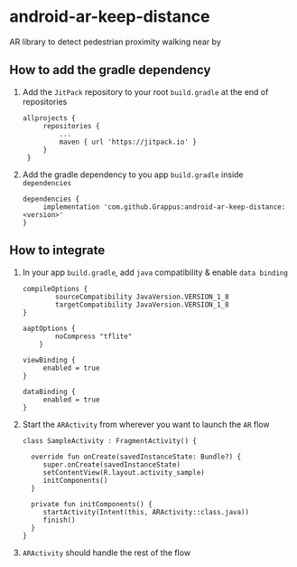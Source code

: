 # android-ar-keep-distance
AR library to detect pedestrian proximity walking near by

## How to add the gradle dependency
1. Add the `JitPack` repository to your root `build.gradle` at the end of repositories
   ```
   allprojects {
   		repositories {
   			...
   			maven { url 'https://jitpack.io' }
   		}
   	}
   ```
2. Add the gradle dependency to you app `build.gradle` inside `dependencies`
   ```
   dependencies {
   	    implementation 'com.github.Grappus:android-ar-keep-distance:<version>'
   }
   ```

## How to integrate
1. In your app `build.gradle`, add `java` compatibility & enable `data binding`
   ```
   compileOptions {
           sourceCompatibility JavaVersion.VERSION_1_8
           targetCompatibility JavaVersion.VERSION_1_8
   }

   aaptOptions {
           noCompress "tflite"
       }

   viewBinding {
        enabled = true
   }

   dataBinding {
        enabled = true
   }
   ```
2. Start the `ARActivity` from wherever you want to launch the `AR` flow
   ```
   class SampleActivity : FragmentActivity() {

     override fun onCreate(savedInstanceState: Bundle?) {
        super.onCreate(savedInstanceState)
        setContentView(R.layout.activity_sample)
        initComponents()
     }

     private fun initComponents() {
        startActivity(Intent(this, ARActivity::class.java))
        finish()
     }
   }
   ```
3. `ARActivity` should handle the rest of the flow
